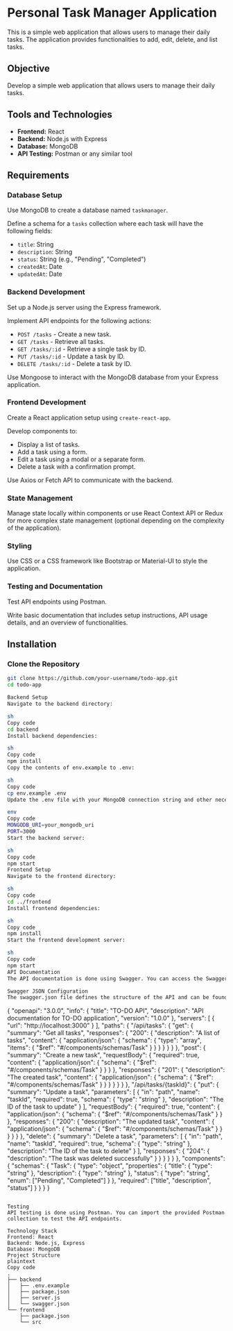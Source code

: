 # Personal Task Manager Application

This is a simple web application that allows users to manage their daily tasks. The application provides functionalities to add, edit, delete, and list tasks.

## Objective

Develop a simple web application that allows users to manage their daily tasks.

## Tools and Technologies

- **Frontend:** React
- **Backend:** Node.js with Express
- **Database:** MongoDB
- **API Testing:** Postman or any similar tool

## Requirements

### Database Setup

Use MongoDB to create a database named `taskmanager`.

Define a schema for a `tasks` collection where each task will have the following fields:
- `title`: String
- `description`: String
- `status`: String (e.g., "Pending", "Completed")
- `createdAt`: Date
- `updatedAt`: Date

### Backend Development

Set up a Node.js server using the Express framework.

Implement API endpoints for the following actions:
- `POST /tasks` - Create a new task.
- `GET /tasks` - Retrieve all tasks.
- `GET /tasks/:id` - Retrieve a single task by ID.
- `PUT /tasks/:id` - Update a task by ID.
- `DELETE /tasks/:id` - Delete a task by ID.

Use Mongoose to interact with the MongoDB database from your Express application.

### Frontend Development

Create a React application setup using `create-react-app`.

Develop components to:
- Display a list of tasks.
- Add a task using a form.
- Edit a task using a modal or a separate form.
- Delete a task with a confirmation prompt.

Use Axios or Fetch API to communicate with the backend.

### State Management

Manage state locally within components or use React Context API or Redux for more complex state management (optional depending on the complexity of the application).

### Styling

Use CSS or a CSS framework like Bootstrap or Material-UI to style the application.

### Testing and Documentation

Test API endpoints using Postman.

Write basic documentation that includes setup instructions, API usage details, and an overview of functionalities.

## Installation

### Clone the Repository

```sh
git clone https://github.com/your-username/todo-app.git
cd todo-app

Backend Setup
Navigate to the backend directory:

sh
Copy code
cd backend
Install backend dependencies:

sh
Copy code
npm install
Copy the contents of env.example to .env:

sh
Copy code
cp env.example .env
Update the .env file with your MongoDB connection string and other necessary environment variables:

env
Copy code
MONGODB_URI=your_mongodb_uri
PORT=3000
Start the backend server:

sh
Copy code
npm start
Frontend Setup
Navigate to the frontend directory:

sh
Copy code
cd ../frontend
Install frontend dependencies:

sh
Copy code
npm install
Start the frontend development server:

sh
Copy code
npm start
API Documentation
The API documentation is done using Swagger. You can access the Swagger documentation at http://localhost:3000/api-docs.

Swagger JSON Configuration
The swagger.json file defines the structure of the API and can be found in the backend directory. Here is an example of the configuration:

```
{
  "openapi": "3.0.0",
  "info": {
    "title": "TO-DO API",
    "description": "API documentation for TO-DO application",
    "version": "1.0.0"
  },
  "servers": [
    {
      "url": "http://localhost:3000"
    }
  ],
  "paths": {
    "/api/tasks": {
      "get": {
        "summary": "Get all tasks",
        "responses": {
          "200": {
            "description": "A list of tasks",
            "content": {
              "application/json": {
                "schema": {
                  "type": "array",
                  "items": {
                    "$ref": "#/components/schemas/Task"
                  }
                }
              }
            }
          }
        }
      },
      "post": {
        "summary": "Create a new task",
        "requestBody": {
          "required": true,
          "content": {
            "application/json": {
              "schema": {
                "$ref": "#/components/schemas/Task"
              }
            }
          }
        },
        "responses": {
          "201": {
            "description": "The created task",
            "content": {
              "application/json": {
                "schema": {
                  "$ref": "#/components/schemas/Task"
                }
              }
            }
          }
        }
      }
    },
    "/api/tasks/{taskId}": {
      "put": {
        "summary": "Update a task",
        "parameters": [
          {
            "in": "path",
            "name": "taskId",
            "required": true,
            "schema": {
              "type": "string"
            },
            "description": "The ID of the task to update"
          }
        ],
        "requestBody": {
          "required": true,
          "content": {
            "application/json": {
              "schema": {
                "$ref": "#/components/schemas/Task"
              }
            }
          },
          "responses": {
            "200": {
              "description": "The updated task",
              "content": {
                "application/json": {
                  "schema": {
                    "$ref": "#/components/schemas/Task"
                  }
                }
              }
            }
          }
        },
        "delete": {
          "summary": "Delete a task",
          "parameters": [
            {
              "in": "path",
              "name": "taskId",
              "required": true,
              "schema": {
                "type": "string"
              },
              "description": "The ID of the task to delete"
            }
          ],
          "responses": {
            "204": {
              "description": "The task was deleted successfully"
            }
          }
        }
      }
    }
  },
  "components": {
    "schemas": {
      "Task": {
        "type": "object",
        "properties": {
          "title": {
            "type": "string"
          },
          "description": {
            "type": "string"
          },
          "status": {
            "type": "string",
            "enum": ["Pending", "Completed"]
          }
        },
        "required": ["title", "description", "status"]
      }
    }
  }
}
```

Testing
API testing is done using Postman. You can import the provided Postman collection to test the API endpoints.

Technology Stack
Frontend: React
Backend: Node.js, Express
Database: MongoDB
Project Structure
plaintext
Copy code
.
├── backend
│   ├── .env.example
│   ├── package.json
│   ├── server.js
│   └── swagger.json
└── frontend
    ├── package.json
    └── src
